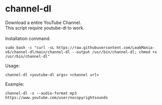 # channel-dl
Download a entire YouTube Channel.
<br>
This script require youtube-dl to work.
<br><br>
Installation command:
```
sudo bash -c "curl -sL https://raw.githubusercontent.com/LeakMania-v6/channel-dl/main/channel-dl --output /usr/bin/channel-dl; chmod +x /usr/bin/channel-dl"
```
Usage:
```
channel-dl <youtube-dl args> <channel url>
```
Example:
```
channel-dl -x --audio-format mp3 https://www.youtube.com/user/nocopyrightsounds
```
